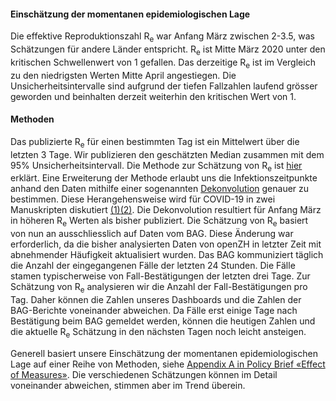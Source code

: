 <h4>Einschätzung der momentanen epidemiologischen Lage</h4>

Die effektive Reproduktionszahl R<sub>e</sub> war Anfang März zwischen 2-3.5, was Schätzungen für andere Länder entspricht. R<sub>e</sub>  ist Mitte März 2020 unter den kritischen Schwellenwert von 1 gefallen. Das derzeitige R<sub>e</sub>  ist im Vergleich zu den niedrigsten Werten Mitte April angestiegen. Die Unsicherheitsintervalle sind aufgrund der tiefen Fallzahlen laufend grösser geworden und beinhalten derzeit weiterhin den kritischen Wert von 1.

<h4>Methoden</h4>

Das publizierte R<sub>e</sub> für einen bestimmten Tag ist ein Mittelwert über die letzten 3 Tage. Wir publizieren den geschätzten Median zusammen mit dem 95% Unsicherheitsintervall. Die Methode zur Schätzung von R<sub>e</sub> ist [hier](https://smw.ch/article/doi/smw.2020.20271) erklärt. Eine Erweiterung der Methode erlaubt uns die Infektionszeitpunkte anhand den Daten mithilfe einer sogenannten [Dekonvolution](https://www.pnas.org/content/106/51/21825) genauer zu bestimmen. Diese Herangehensweise wird für COVID-19 in zwei Manuskripten diskutiert [(1)](https://www.medrxiv.org/content/10.1101/2020.06.18.20134858v2)[(2)](https://www.medrxiv.org/content/10.1101/2020.05.12.20099366v1). Die Dekonvolution resultiert für Anfang März in höheren R<sub>e</sub> Werten als bisher publiziert.
Die Schätzung von R<sub>e</sub> basiert von nun an ausschliesslich auf Daten vom BAG. Diese Änderung war erforderlich, da die bisher analysierten Daten von openZH in letzter Zeit mit abnehmender Häufigkeit aktualisiert wurden.
Das BAG kommuniziert täglich die Anzahl der eingegangenen Fälle der letzten 24 Stunden. Die Fälle stamen typischerweise von Fall-Bestätigungen der letzten drei Tage. Zur Schätzung von R<sub>e</sub> analysieren wir die Anzahl der Fall-Bestätigungen pro Tag. Daher können die Zahlen unseres Dashboards und die Zahlen der BAG-Berichte voneinander abweichen. Da Fälle erst einige Tage nach Bestätigung beim BAG gemeldet werden, können die heutigen Zahlen und die aktuelle R<sub>e</sub> Schätzung in den nächsten Tagen noch leicht ansteigen.

Generell basiert unsere Einschätzung der momentanen epidemiologischen Lage auf einer Reihe von Methoden, siehe [Appendix A in Policy Brief «Effect of Measures»](https://ncs-tf.ch/de/policy-briefs/effect-of-measures-21-april-20-en/download). Die verschiedenen Schätzungen können im Detail voneinander abweichen, stimmen aber im Trend überein.

